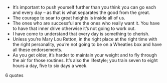  - It’s important to push yourself further than you think you can go each and every day – as that is what separates the good from the great.
 - The courage to soar to great heights is inside all of us.
 - The ones who are successful are the ones who really want it. You have to have that inner drive otherwise it’s not going to work out.
 - I have come to understand that every day is something to cherish.
 - Unless you’re Mary Lou Retton, in the right place at the right time with the right personality, you’re not going to be on a Wheaties box and have all these endorsements.
 - As you get older, it’s harder to maintain your weight and to fly through the air for those routines. It’s also the lifestyle; you train seven to eight hours a day, five to six days a week.

6 quotes